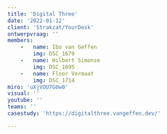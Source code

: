 ```yaml
---
title: 'Digital Three'
date: '2022-01-12'
client: 'Strakzat/YourDesk'
ontwerpvraag: ''
members:
    -   name: Ibo van Geffen
        img: DSC_1679
    -   name: Hilbert Simonse
        img: DSC_1695
    -   name: Floor	Vermaat
        img: DSC_1714
miro: 'uXjVOU7G0w0'
visual: ''
youtube: ''
teams: ''
casestudy: 'https://digitalthree.vangeffen.dev/'

---
```



 

